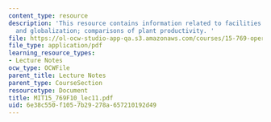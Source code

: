 ```yaml
---
content_type: resource
description: 'This resource contains information related to facilities strategies
  and globalization; comparisons of plant productivity. '
file: https://ol-ocw-studio-app-qa.s3.amazonaws.com/courses/15-769-operations-strategy-fall-2010/6e38c550f1057b29278a657210192d49_MIT15_769F10_lec11.pdf
file_type: application/pdf
learning_resource_types:
- Lecture Notes
ocw_type: OCWFile
parent_title: Lecture Notes
parent_type: CourseSection
resourcetype: Document
title: MIT15_769F10_lec11.pdf
uid: 6e38c550-f105-7b29-278a-657210192d49
---
```

